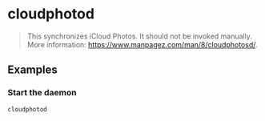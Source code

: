 # cloudphotod

> This synchronizes iCloud Photos. It should not be invoked manually. More information: <https://www.manpagez.com/man/8/cloudphotosd/>.

## Examples

### Start the daemon

```bash
cloudphotod
```

